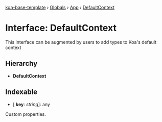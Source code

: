 [koa-base-template](../README.md) › [Globals](../globals.md) › [App](../classes/app.md) › [DefaultContext](app.defaultcontext.md)

# Interface: DefaultContext

This interface can be augmented by users to add types to Koa's default context

## Hierarchy

* **DefaultContext**

## Indexable

* \[ **key**: *string*\]: any

Custom properties.
